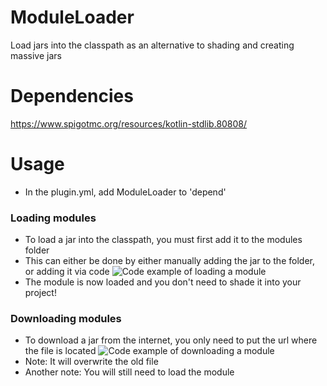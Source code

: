 # ModuleLoader
Load jars into the classpath as an alternative to shading and creating massive jars

# Dependencies
https://www.spigotmc.org/resources/kotlin-stdlib.80808/

# Usage
* In the plugin.yml, add ModuleLoader to 'depend'

### Loading modules
* To load a jar into the classpath, you must first add it to the modules folder
* This can either be done by either manually adding the jar to the folder, or adding it via code
![Code example of loading a module](https://user-images.githubusercontent.com/80235181/189542342-a77e6d6f-ddf3-40f7-877b-72237a58f314.png)
* The module is now loaded and you don't need to shade it into your project!

### Downloading modules
* To download a jar from the internet, you only need to put the url where the file is located
![Code example of downloading a module](https://user-images.githubusercontent.com/80235181/189542578-c2f6f313-7a65-4450-9c69-24abd24dd466.png)
* Note: It will overwrite the old file
* Another note: You will still need to load the module
